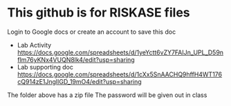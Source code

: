 # This github is for RISKASE files
Login to Google docs or create an account to save this doc
* Lab Activity
https://docs.google.com/spreadsheets/d/1yeYctt6vZY7FAIJn_UPL_D59nflm76yKNx4VUQN8lk4/edit?usp=sharing
* Lab supporting doc
https://docs.google.com/spreadsheets/d/1cXx5SnAACHQ9hffH4WT176cQ914zE1JngIlGD_19mO4/edit?usp=sharing

The folder above has a zip file
The password will be given out in class
